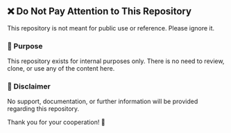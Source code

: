 ## ❌ Do Not Pay Attention to This Repository

This repository is not meant for public use or reference. Please ignore it.

### 🚀 Purpose
This repository exists for internal purposes only. There is no need to review, clone, or use any of the content here.

### 📢 Disclaimer
No support, documentation, or further information will be provided regarding this repository.

Thank you for your cooperation! 🙌

